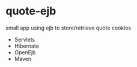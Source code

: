 quote-ejb
===========

small app using ejb to store/retrieve quote cookies

+ Servlets
+ Hibernate
+ OpenEjb
+ Maven
